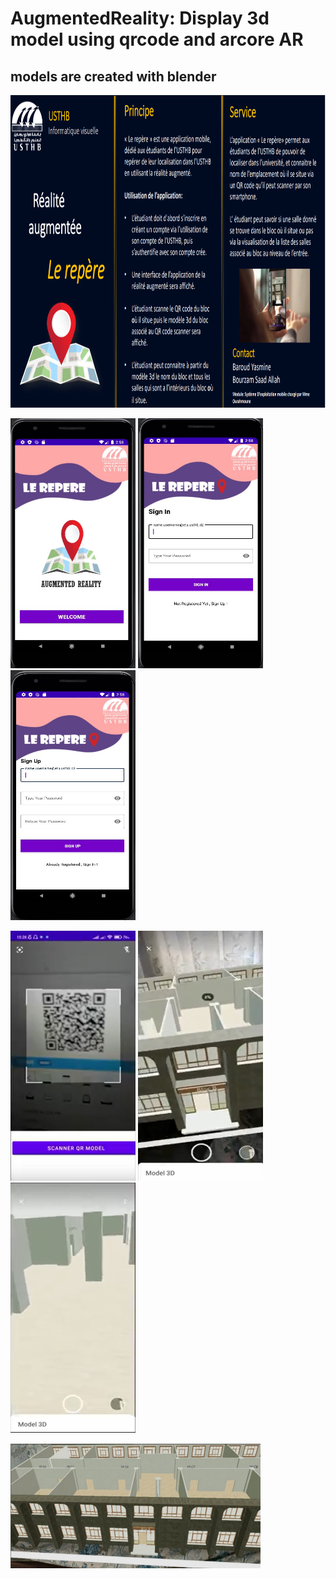 # AugmentedReality: Display 3d model using qrcode and arcore AR 
## models are created with blender

<img src="./application_Repere_fiche.png" alt="usthb " title="usthb" width="850" height="500">
<p float="left">
<img src="./img_4.jpg" alt="Alt text" title="Optional title" width="200" height="400" >
<img src="./img_5.jpg" alt="Alt text" title="Optional title" width="200" height="400" >
<img src="./img_6.jpg" alt="Alt text" title="Optional title"width="200" height="400"  >
 </p>
 <p float="left">
<img src="./img_1.jpg" alt="Alt text" title="Optional title" width="200" height="400" >
<img src="./img_2.jpg" alt="Alt text" title="Optional title" width="200" height="400" >
<img src="./img_3.jpg" alt="Alt text" title="Optional title" width="200" height="400" >
 </p>
<img src="./model_.jpg" alt="Alt text" title="Optional title" width="400" height="200" >
